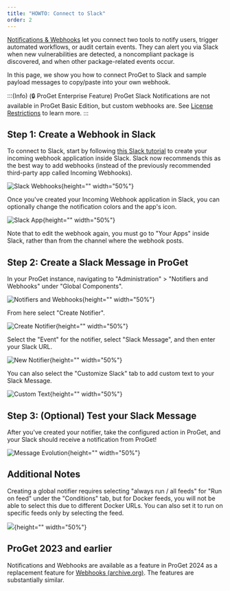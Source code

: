 ```yaml
---
title: "HOWTO: Connect to Slack"
order: 2
---
```


[Notifications & Webhooks](/docs/proget/administration/proget-notifications-webhooks) let you connect two tools to notify users, trigger automated workflows, or audit certain events. They can alert you via Slack when new vulnerabilities are detected, a noncompliant package is discovered, and when other package-related events occur.

In this page, we show you how to connect ProGet to Slack and sample payload messages to copy/paste into your own webhook.

:::(Info) (🔒 ProGet Enterprise Feature)
ProGet Slack Notifications are not available in ProGet Basic Edition, but custom webhooks are. See [License Restrictions](/docs/proget/administration/license) to learn more.
:::

## Step 1: Create a Webhook in Slack

To connect to Slack, start by following [this Slack tutorial](https://api.slack.com/messaging/webhooks) to create your incoming webhook application inside Slack. Slack now recommends this as the best way to add webhooks (instead of the previously recommended third-party app called Incoming Webhooks).

![Slack Webhooks](/resources/docs/proget-notifiers-slack-webhooks.png){height="" width="50%"}

Once you've created your Incoming Webhook application in Slack, you can optionally change the notification colors and the app's icon.

![Slack App](/resources/docs/proget-notifiers-slack-appicon.png){height="" width="50%"}

Note that to edit the webhook again, you must go to "Your Apps" inside Slack, rather than from the channel where the webhook posts.

## Step 2: Create a Slack Message in ProGet

In your ProGet instance, navigating to "Administration" > "Notifiers and Webhooks" under "Global Components". 

![Notifiers and Webhooks](/resources/docs/proget-administration-notifiers.png){height="" width="50%"}

From here select "Create Notifier".

![Create Notifier](/resources/docs/proget-notifier-create.png){height="" width="50%"}

Select the "Event" for the notifier, select "Slack Message", and then enter your Slack URL.

![New Notifier](/resources/docs/proget-webhook-slack-new.png){height="" width="50%"}

You can also select the "Customize Slack" tab to add custom text to your Slack Message.

![Custom Text](/resources/docs/proget-notifier-custom-slack.png){height="" width="50%"}

## Step 3: (Optional) Test your Slack Message

After you've created your notifier, take the configured action in ProGet, and your Slack should receive a notification from ProGet!

![Message Evolution](/resources/docs/SlackMessageEvolution.png){height="" width="50%"}

## Additional Notes

Creating a global notifier requires selecting "always run / all feeds" for "Run on feed" under the "Conditions" tab, but for Docker feeds, you will not be able to select this due to different Docker URLs. You can also set it to run on specific feeds only by selecting the feed.

![](/resources/docs/proget-create-notifier-feed-slack.png){height="" width="50%"}

## ProGet 2023 and earlier
Notifications and Webhooks are available as a feature in ProGet 2024 as a replacement feature for [Webhooks (archive.org)](https://web.archive.org/web/20231210015731/https://docs.inedo.com/docs/proget-advanced-webhooks). The features are substantially similar.